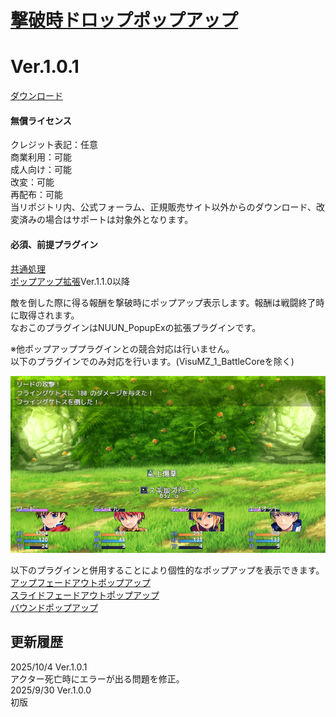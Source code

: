 # [撃破時ドロップポップアップ](https://raw.githubusercontent.com/nuun888/MZ/master/NUUN_DefeatDropPopup.js)
# Ver.1.0.1
[ダウンロード](https://raw.githubusercontent.com/nuun888/MZ/master/NUUN_DefeatDropPopup.js)
#### 無償ライセンス
クレジット表記：任意  
商業利用：可能  
成人向け：可能  
改変：可能  
再配布：可能  
当リポジトリ内、公式フォーラム、正規販売サイト以外からのダウンロード、改変済みの場合はサポートは対象外となります。  
#### 必須、前提プラグイン
[共通処理](https://github.com/nuun888/MZ/blob/master/README/Base.md)  
[ポップアップ拡張](https://github.com/nuun888/MZ/blob/master/README/PopupEx.md)Ver.1.1.0以降  

敵を倒した際に得る報酬を撃破時にポップアップ表示します。報酬は戦闘終了時に取得されます。  
なおこのプラグインはNUUN_PopupExの拡張プラグインです。  

※他ポップアッププラグインとの競合対応は行いません。  
以下のプラグインでのみ対応を行います。(VisuMZ_1_BattleCoreを除く)  

![画像](img/DefeatDropPopup1.png)  

以下のプラグインと併用することにより個性的なポップアップを表示できます。  
[アップフェードアウトポップアップ](https://github.com/nuun888/MZ/blob/master/README/UpFadeoutPopup.md)  
[スライドフェードアウトポップアップ](https://github.com/nuun888/MZ/blob/master/README/SlideFadeoutPopup.md)  
[バウンドポップアップ](https://github.com/nuun888/MZ/blob/master/README/LateralBoundPopUp.md)  

## 更新履歴
2025/10/4 Ver.1.0.1  
アクター死亡時にエラーが出る問題を修正。  
2025/9/30 Ver.1.0.0  
初版  
